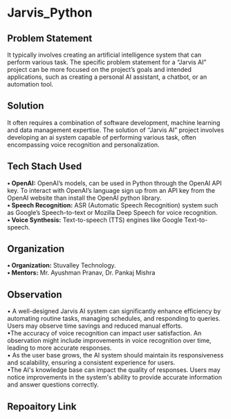 # Jarvis_Python
## Problem Statement 
It typically involves creating an artificial intelligence system that can perform various task. The specific problem statement for a “Jarvis AI” project can be more focused on the project’s goals and intended applications, such as creating a personal AI assistant, a chatbot, or an automation tool.
## Solution 
It often requires a combination of software development, machine learning and data management expertise. The solution of ‘’Jarvis AI” project involves developing an ai system capable of performing various task, often encompassing voice recognition and personalization.
## Tech Stach Used
<b>•	OpenAI:</b> OpenAI’s models, can be used in Python through the OpenAI API key. To interact with OpenAI’s language sign up from an API key from the OpenAI website than install the OpenAI python library. <br>
<b>•	Speech Recognition:</b> ASR (Automatic Speech Recognition) system such as Google’s Speech-to-text or Mozilla Deep Speech for voice recognition. <br>
<b>•	Voice Synthesis:</b> Text-to-speech (TTS) engines like Google Text-to-speech.
## Organization
<b>•	Organization:</b> Stuvalley Technology.<br>
<b>• Mentors:</b> Mr. Ayushman Pranav, Dr. Pankaj Mishra
## Observation
•	A well-designed Jarvis AI system can significantly enhance efficiency by automating routine tasks, managing schedules, and responding to queries. Users may observe time savings and reduced manual efforts.<br>•The accuracy of voice recognition can impact user satisfaction. An observation might include improvements in voice recognition over time, leading to more accurate responses.<br>•	As the user base grows, the AI system should maintain its responsiveness and scalability, ensuring a consistent experience for users.<br>•The AI's knowledge base can impact the quality of responses. Users may notice improvements in the system's ability to provide accurate information and answer questions correctly.
## Repoaitory Link 



